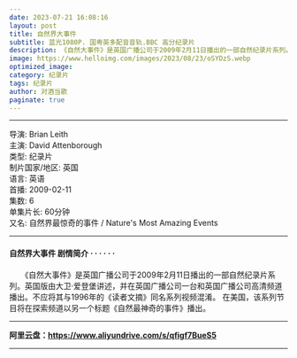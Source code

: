 ```yaml
---
date: 2023-07-21 16:08:16
layout: post
title: 自然界大事件
subtitle: 蓝光1080P. 国粤英多配音音轨.BBC 高分纪录片
description: 《自然大事件》是英国广播公司于2009年2月11日播出的一部自然纪录片系列。英国版由大卫·爱登堡讲述，并在英国广播公司一台和英国广播公司高清频道播出。不应将其与1996年的《读者文摘》同名系列视频混淆...
image: https://www.helloimg.com/images/2023/08/23/oSYDzS.webp
optimized_image: 
category: 纪录片
tags: 纪录片
author: 对酒当歌
paginate: true
---
```


---

导演: Brian Leith  
主演: David Attenborough  
类型: 纪录片  
制片国家/地区: 英国  
语言: 英语  
首播: 2009-02-11  
集数: 6  
单集片长: 60分钟  
又名: 自然界最惊奇的事件 / Nature's Most Amazing Events  

---

#### 自然界大事件 剧情简介 · · · · · ·

　　《自然大事件》是英国广播公司于2009年2月11日播出的一部自然纪录片系列。英国版由大卫·爱登堡讲述，并在英国广播公司一台和英国广播公司高清频道播出。不应将其与1996年的《读者文摘》同名系列视频混淆。 在美国，该系列节目将在探索频道以另一个标题《自然最神奇的事件》播出。

---

**阿里云盘：<https://www.aliyundrive.com/s/qfigf7BueS5>**

---
